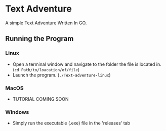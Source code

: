 # Text Adventure

A simple Text Adventure Written In GO.

## Running the Program

### Linux

- Open a terminal window and navigate to the folder the file is located in. (```cd Path/to/loacation/of/file```)
- Launch the program. (``` ./Text-adventure-linux ```)

### MacOS

* TUTORIAL COMING SOON

### Windows

- Simply run the executable (.exe) file in the 'releases' tab

## 
